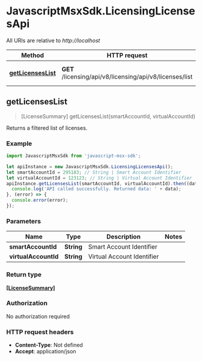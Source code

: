 # JavascriptMsxSdk.LicensingLicensesApi

All URIs are relative to *http://localhost*

Method | HTTP request | Description
------------- | ------------- | -------------
[**getLicensesList**](LicensingLicensesApi.md#getLicensesList) | **GET** /licensing/api/v8/licensing/api/v8/licenses/list | Returns a filtered list of licenses.



## getLicensesList

> [LicenseSummary] getLicensesList(smartAccountId, virtualAccountId)

Returns a filtered list of licenses.

### Example

```javascript
import JavascriptMsxSdk from 'javascript-msx-sdk';

let apiInstance = new JavascriptMsxSdk.LicensingLicensesApi();
let smartAccountId = 295183; // String | Smart Account Identifier
let virtualAccountId = 123123; // String | Virtual Account Identifier
apiInstance.getLicensesList(smartAccountId, virtualAccountId).then((data) => {
  console.log('API called successfully. Returned data: ' + data);
}, (error) => {
  console.error(error);
});

```

### Parameters


Name | Type | Description  | Notes
------------- | ------------- | ------------- | -------------
 **smartAccountId** | **String**| Smart Account Identifier | 
 **virtualAccountId** | **String**| Virtual Account Identifier | 

### Return type

[**[LicenseSummary]**](LicenseSummary.md)

### Authorization

No authorization required

### HTTP request headers

- **Content-Type**: Not defined
- **Accept**: application/json

